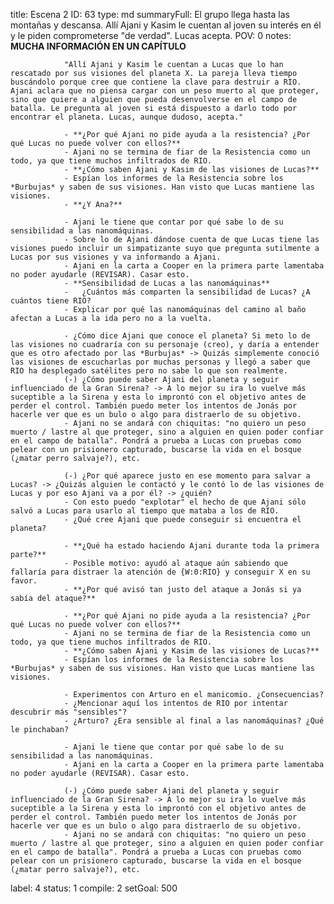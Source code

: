 title:          Escena 2
ID:             63
type:           md
summaryFull:    El grupo llega hasta las montañas y descansa. Allí Ajani y Kasim le cuentan al joven su interés en él y le piden  comprometerse "de verdad". Lucas acepta.
POV:            0
notes:          
                **MUCHA INFORMACIÓN EN UN CAPÍTULO**
                
                "Allí Ajani y Kasim le cuentan a Lucas que lo han rescatado por sus visiones del planeta X. La pareja lleva tiempo buscándolo porque cree que contiene la clave para destruir a RIO. Ajani aclara que no piensa cargar con un peso muerto al que proteger, sino que quiere a alguien que pueda desenvolverse en el campo de batalla. Le pregunta al joven si está dispuesto a darlo todo por encontrar el planeta. Lucas, aunque dudoso, acepta."
                
                - **¿Por qué Ajani no pide ayuda a la resistencia? ¿Por qué Lucas no puede volver con ellos?**
                - Ajani no se termina de fiar de la Resistencia como un todo, ya que tiene muchos infiltrados de RIO.
                - **¿Cómo saben Ajani y Kasim de las visiones de Lucas?**
                - Espían los informes de la Resistencia sobre los *Burbujas* y saben de sus visiones. Han visto que Lucas mantiene las visiones.
                - **¿Y Ana?**
                
                - Ajani le tiene que contar por qué sabe lo de su sensibilidad a las nanomáquinas.
                - Sobre lo de Ajani dándose cuenta de que Lucas tiene las visiones puedo incluir un simpatizante suyo que pregunta sutilmente a Lucas por sus visiones y va informando a Ajani.
                - Ajani en la carta a Cooper en la primera parte lamentaba no poder ayudarle (REVISAR). Casar esto.
                - **Sensibilidad de Lucas a las nanomáquinas**
                - 	¿Cuántos más comparten la sensibilidad de Lucas? ¿A cuántos tiene RIO?
                - Explicar por qué las nanomáquinas del camino al baño afectan a Lucas a la ida pero no a la vuelta.
                
                - ¿Cómo dice Ajani que conoce el planeta? Si meto lo de las visiones no cuadraría con su personaje (creo), y daría a entender que es otro afectado por las *Burbujas* -> Quizás simplemente conoció las visiones de escucharlas por muchas personas y llegó a saber que RIO ha desplegado satélites pero no sabe lo que son realmente.
                (-) ¿Cómo puede saber Ajani del planeta y seguir influenciado de la Gran Sirena? -> A lo mejor su ira lo vuelve más suceptible a la Sirena y esta lo improntó con el objetivo antes de perder el control. También puedo meter los intentos de Jonás por hacerle ver que es un bulo o algo para distraerlo de su objetivo.
                - Ajani no se andará con chiquitas: "no quiero un peso muerto / lastre al que proteger, sino a alguien en quien poder confiar en el campo de batalla". Pondrá a prueba a Lucas con pruebas como pelear con un prisionero capturado, buscarse la vida en el bosque (¿matar perro salvaje?), etc.
                
                (-) ¿Por qué aparece justo en ese momento para salvar a Lucas? -> ¿Quizás alguien le contactó y le contó lo de las visiones de Lucas y por eso Ajani va a por él? -> ¿quién?
                - Con esto puedo "explotar" el hecho de que Ajani sólo salvó a Lucas para usarlo al tiempo que mataba a los de RIO.
                - ¿Qué cree Ajani que puede conseguir si encuentra el planeta?
                
                - **¿Qué ha estado haciendo Ajani durante toda la primera parte?**
                - Posible motivo: ayudó al ataque aún sabiendo que fallaría para distraer la atención de {W:0:RIO} y conseguir X en su favor.
                - **¿Por qué avisó tan justo del ataque a Jonás si ya sabía del ataque?**
                
                - **¿Por qué Ajani no pide ayuda a la resistencia? ¿Por qué Lucas no puede volver con ellos?**
                - Ajani no se termina de fiar de la Resistencia como un todo, ya que tiene muchos infiltrados de RIO.
                - **¿Cómo saben Ajani y Kasim de las visiones de Lucas?**
                - Espían los informes de la Resistencia sobre los *Burbujas* y saben de sus visiones. Han visto que Lucas mantiene las visiones.
                
                - Experimentos con Arturo en el manicomio. ¿Consecuencias?
                - ¿Mencionar aquí los intentos de RIO por intentar descubrir más "sensibles"?
                - ¿Arturo? ¿Era sensible al final a las nanomáquinas? ¿Qué le pinchaban?
                
                - Ajani le tiene que contar por qué sabe lo de su sensibilidad a las nanomáquinas.
                - Ajani en la carta a Cooper en la primera parte lamentaba no poder ayudarle (REVISAR). Casar esto.
                
                (-) ¿Cómo puede saber Ajani del planeta y seguir influenciado de la Gran Sirena? -> A lo mejor su ira lo vuelve más suceptible a la Sirena y esta lo improntó con el objetivo antes de perder el control. También puedo meter los intentos de Jonás por hacerle ver que es un bulo o algo para distraerlo de su objetivo.
                - Ajani no se andará con chiquitas: "no quiero un peso muerto / lastre al que proteger, sino a alguien en quien poder confiar en el campo de batalla". Pondrá a prueba a Lucas con pruebas como pelear con un prisionero capturado, buscarse la vida en el bosque (¿matar perro salvaje?), etc.
label:          4
status:         1
compile:        2
setGoal:        500


